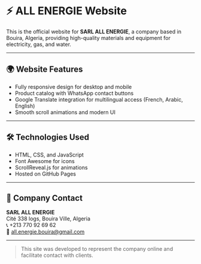 # ⚡ ALL ENERGIE Website

This is the official website for **SARL ALL ENERGIE**, a company based in Bouira, Algeria, providing high-quality materials and equipment for electricity, gas, and water.

---

## 🌍 Website Features

- Fully responsive design for desktop and mobile
- Product catalog with WhatsApp contact buttons
- Google Translate integration for multilingual access (French, Arabic, English)
- Smooth scroll animations and modern UI

---

## 🛠️ Technologies Used

- HTML, CSS, and JavaScript
- Font Awesome for icons
- ScrollReveal.js for animations
- Hosted on GitHub Pages

---

## 🏢 Company Contact

**SARL ALL ENERGIE**  
Cité 338 logs, Bouira Ville, Algeria  
📞 +213 770 92 69 62  
📧 all.energie.bouira@gmail.com

---

> This site was developed to represent the company online and facilitate contact with clients.
